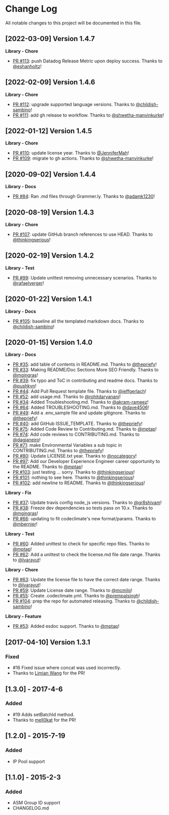 # Change Log
All notable changes to this project will be documented in this file.

[2022-03-09] Version 1.4.7
--------------------------
**Library - Chore**
- [PR #113](https://github.com/sendgrid/smtpapi-nodejs/pull/113): push Datadog Release Metric upon deploy success. Thanks to [@eshanholtz](https://github.com/eshanholtz)!


[2022-02-09] Version 1.4.6
--------------------------
**Library - Chore**
- [PR #112](https://github.com/sendgrid/smtpapi-nodejs/pull/112): upgrade supported language versions. Thanks to [@childish-sambino](https://github.com/childish-sambino)!
- [PR #111](https://github.com/sendgrid/smtpapi-nodejs/pull/111): add gh release to workflow. Thanks to [@shwetha-manvinkurke](https://github.com/shwetha-manvinkurke)!


[2022-01-12] Version 1.4.5
--------------------------
**Library - Chore**
- [PR #110](https://github.com/sendgrid/smtpapi-nodejs/pull/110): update license year. Thanks to [@JenniferMah](https://github.com/JenniferMah)!
- [PR #109](https://github.com/sendgrid/smtpapi-nodejs/pull/109): migrate to gh actions. Thanks to [@shwetha-manvinkurke](https://github.com/shwetha-manvinkurke)!


[2020-09-02] Version 1.4.4
--------------------------
**Library - Docs**
- [PR #84](https://github.com/sendgrid/smtpapi-nodejs/pull/84): Ran .md files through Grammer.ly. Thanks to [@adamk1230](https://github.com/adamk1230)!


[2020-08-19] Version 1.4.3
--------------------------
**Library - Chore**
- [PR #107](https://github.com/sendgrid/smtpapi-nodejs/pull/107): update GitHub branch references to use HEAD. Thanks to [@thinkingserious](https://github.com/thinkingserious)!


[2020-02-19] Version 1.4.2
--------------------------
**Library - Test**
- [PR #99](https://github.com/sendgrid/smtpapi-nodejs/pull/99): Update unittest removing unnecessary scenarios. Thanks to [@rafaelverger](https://github.com/rafaelverger)!


[2020-01-22] Version 1.4.1
--------------------------
**Library - Docs**
- [PR #105](https://github.com/sendgrid/smtpapi-nodejs/pull/105): baseline all the templated markdown docs. Thanks to [@childish-sambino](https://github.com/childish-sambino)!


[2020-01-15] Version 1.4.0
--------------------------
**Library - Docs**
- [PR #35](https://github.com/sendgrid/smtpapi-nodejs/pull/35): add table of contents in README.md. Thanks to [@thepriefy](https://github.com/thepriefy)!
- [PR #33](https://github.com/sendgrid/smtpapi-nodejs/pull/33): Making README/Doc Sections More SEO Friendly. Thanks to [@mgingras](https://github.com/mgingras)!
- [PR #39](https://github.com/sendgrid/smtpapi-nodejs/pull/39): fix typo and ToC in contributing and readme docs. Thanks to [@pushkyn](https://github.com/pushkyn)!
- [PR #44](https://github.com/sendgrid/smtpapi-nodejs/pull/44): Add Pull Request template file. Thanks to [@jeffgerlach](https://github.com/jeffgerlach)!
- [PR #52](https://github.com/sendgrid/smtpapi-nodejs/pull/52): add usage.md. Thanks to [@rohitdaryanani](https://github.com/rohitdaryanani)!
- [PR #34](https://github.com/sendgrid/smtpapi-nodejs/pull/34): Added Troubleshooting.md. Thanks to [@akram-rameez](https://github.com/akram-rameez)!
- [PR #64](https://github.com/sendgrid/smtpapi-nodejs/pull/64): Added TROUBLESHOOTING.md. Thanks to [@dave4506](https://github.com/dave4506)!
- [PR #49](https://github.com/sendgrid/smtpapi-nodejs/pull/49): Add a .env_sample file and update gitignore. Thanks to [@thepriefy](https://github.com/thepriefy)!
- [PR #40](https://github.com/sendgrid/smtpapi-nodejs/pull/40): add GitHub ISSUE_TEMPLATE. Thanks to [@thepriefy](https://github.com/thepriefy)!
- [PR #75](https://github.com/sendgrid/smtpapi-nodejs/pull/75): Added Code Review to Contributing.md. Thanks to [@mptap](https://github.com/mptap)!
- [PR #74](https://github.com/sendgrid/smtpapi-nodejs/pull/74): Add code reviews to CONTRIBUTING.md. Thanks to [@dagjaneiro](https://github.com/dagjaneiro)!
- [PR #71](https://github.com/sendgrid/smtpapi-nodejs/pull/71): make Environmental Variables a sub topic in CONTRIBUTING.md. Thanks to [@thepriefy](https://github.com/thepriefy)!
- [PR #80](https://github.com/sendgrid/smtpapi-nodejs/pull/80): Update LICENSE.txt year. Thanks to [@nocategory](https://github.com/nocategory)!
- [PR #97](https://github.com/sendgrid/smtpapi-nodejs/pull/97): Add our Developer Experience Engineer career opportunity to the README. Thanks to [@mptap](https://github.com/mptap)!
- [PR #103](https://github.com/sendgrid/smtpapi-nodejs/pull/103): just testing ... sorry. Thanks to [@thinkingserious](https://github.com/thinkingserious)!
- [PR #101](https://github.com/sendgrid/smtpapi-nodejs/pull/101): nothing to see here. Thanks to [@thinkingserious](https://github.com/thinkingserious)!
- [PR #102](https://github.com/sendgrid/smtpapi-nodejs/pull/102): add newline to README. Thanks to [@thinkingserious](https://github.com/thinkingserious)!

**Library - Fix**
- [PR #37](https://github.com/sendgrid/smtpapi-nodejs/pull/37): Update travis config node_js versions. Thanks to [@gr8shivam](https://github.com/gr8shivam)!
- [PR #38](https://github.com/sendgrid/smtpapi-nodejs/pull/38): Freeze dev dependencies so tests pass on 10.x. Thanks to [@mgingras](https://github.com/mgingras)!
- [PR #66](https://github.com/sendgrid/smtpapi-nodejs/pull/66): updating to fit codeclimate's new format/params. Thanks to [@mbernier](https://github.com/mbernier)!

**Library - Test**
- [PR #60](https://github.com/sendgrid/smtpapi-nodejs/pull/60): Added unittest to check for specific repo files. Thanks to [@mptap](https://github.com/mptap)!
- [PR #62](https://github.com/sendgrid/smtpapi-nodejs/pull/62): Add a unittest to check the license.md file date range. Thanks to [@lvarayut](https://github.com/lvarayut)!

**Library - Chore**
- [PR #63](https://github.com/sendgrid/smtpapi-nodejs/pull/63): Update the license file to have the correct date range. Thanks to [@lvarayut](https://github.com/lvarayut)!
- [PR #59](https://github.com/sendgrid/smtpapi-nodejs/pull/59): Update License date range. Thanks to [@mcmilo](https://github.com/mcmilo)!
- [PR #55](https://github.com/sendgrid/smtpapi-nodejs/pull/55): Create .codeclimate.yml. Thanks to [@prempalsingh](https://github.com/prempalsingh)!
- [PR #104](https://github.com/sendgrid/smtpapi-nodejs/pull/104): prep the repo for automated releasing. Thanks to [@childish-sambino](https://github.com/childish-sambino)!

**Library - Feature**
- [PR #53](https://github.com/sendgrid/smtpapi-nodejs/pull/53): Added esdoc support. Thanks to [@mptap](https://github.com/mptap)!


[2017-04-10] Version 1.3.1
--------------------------
### Fixed
- #16 Fixed issue where concat was used incorrectly.
- Thanks to [Limian Wang](https://github.com/limianwang) for the PR!

## [1.3.0] - 2017-4-6
### Added
- #19 Adds setBatchId method.
- Thanks to [mell0kat](https://github.com/mell0kat) for the PR!

## [1.2.0] - 2015-7-19
### Added
- IP Pool support

## [1.1.0] - 2015-2-3
### Added
- ASM Group ID support
- CHANGELOG.md
